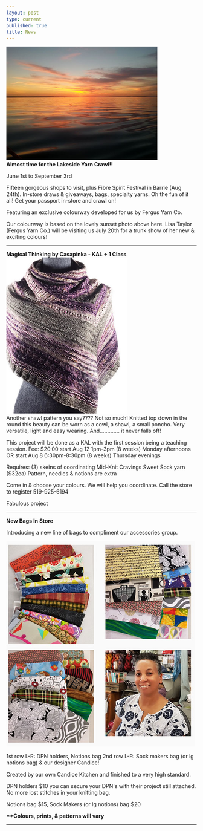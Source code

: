 ```yaml
---
layout: post
type: current
published: true
title: News
---
```


<img src="/img/lakeside.jpg"><br />
<strong>Almost time for the Lakeside Yarn Crawl!!</strong>
 
June 1st to September 3rd

Fifteen gorgeous shops to visit, plus Fibre Spirit Festival in Barrie (Aug 24th). In-store draws & giveaways, bags, specialty yarns. Oh the fun of it all! Get your passport in-store and crawl on!

Featuring an exclusive colourway developed for us by Fergus Yarn Co.
 
Our colourway is based on the lovely sunset photo above here. Lisa Taylor (Fergus Yarn Co.) will be visiting us July 20th for a trunk show of her new & exciting colours! 

<hr />

<strong>Magical Thinking by Casapinka - KAL + 1 Class</strong> <br />
<img src="/img/magical.jpg"><br />
Another shawl pattern you say????
Not so much!  Knitted top down in the round this beauty can be worn as a cowl, a shawl, a small poncho. Very versatile, light and easy wearing.
And............. it never falls off!

This project will be done as a KAL with the first session being a teaching session. 
Fee:   $20.00 
start Aug 12  1pm-3pm  (8 weeks) Monday afternoons
OR
start Aug 8  6:30pm-8:30pm (8 weeks) Thursday evenings

Requires:
(3) skeins of coordinating Mid-Knit Cravings Sweet Sock yarn ($32ea)
Pattern, needles & notions are extra

Come in & choose your colours. We will help you coordinate.
Call the store to register  519-925-6194

Fabulous project

<hr />

<strong>New Bags In Store</strong>

Introducing a new line of bags to compliment our accessories group.

<img src="/img/febwhatsnew.jpg" />

1st row L-R: DPN holders, Notions bag
2nd row L-R: Sock makers bag (or lg notions bag) & our designer Candice!

Created by our own Candice Kitchen and finished to a very high standard. 

DPN holders $10
you can secure your DPN's with their project still attached. No more lost stitches in your knitting bag.

Notions bag $15, Sock Makers (or lg notions) bag $20

<strong>**Colours, prints, & patterns will vary</strong>
<hr />
